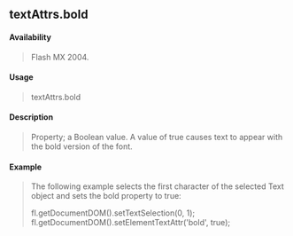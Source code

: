 ## textAttrs.bold

#### Availability

> Flash MX 2004.

#### Usage

> textAttrs.bold

#### Description

> Property; a Boolean value. A value of true causes text to appear with the bold version of the font.

#### Example

> The following example selects the first character of the selected Text object and sets the bold property to true:
>
> fl.getDocumentDOM().setTextSelection(0, 1); fl.getDocumentDOM().setElementTextAttr('bold', true);
